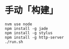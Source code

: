 # 手动「构建」
```
nvm use node
npm install -g jade
npm install -g stylus
npm install -g http-server
./run.sh
```
